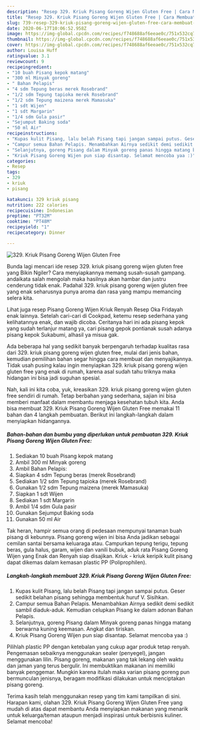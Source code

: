 ```yaml
---
description: "Resep 329. Kriuk Pisang Goreng Wijen Gluten Free | Cara Membuat 329. Kriuk Pisang Goreng Wijen Gluten Free Yang Enak dan Simpel"
title: "Resep 329. Kriuk Pisang Goreng Wijen Gluten Free | Cara Membuat 329. Kriuk Pisang Goreng Wijen Gluten Free Yang Enak dan Simpel"
slug: 739-resep-329-kriuk-pisang-goreng-wijen-gluten-free-cara-membuat-329-kriuk-pisang-goreng-wijen-gluten-free-yang-enak-dan-simpel
date: 2020-06-17T10:06:52.958Z
image: https://img-global.cpcdn.com/recipes/f748688af6eeae0c/751x532cq70/329-kriuk-pisang-goreng-wijen-gluten-free-foto-resep-utama.jpg
thumbnail: https://img-global.cpcdn.com/recipes/f748688af6eeae0c/751x532cq70/329-kriuk-pisang-goreng-wijen-gluten-free-foto-resep-utama.jpg
cover: https://img-global.cpcdn.com/recipes/f748688af6eeae0c/751x532cq70/329-kriuk-pisang-goreng-wijen-gluten-free-foto-resep-utama.jpg
author: Louisa Huff
ratingvalue: 3.1
reviewcount: 9
recipeingredient:
- "10 buah Pisang kepok matang"
- "300 ml Minyak goreng"
- " Bahan Pelapis"
- "4 sdm Tepung beras merek Rosebrand"
- "1/2 sdm Tepung tapioka merek Rosebrand"
- "1/2 sdm Tepung maizena merek Mamasuka"
- "1 sdt Wijen"
- "1 sdt Margarin"
- "1/4 sdm Gula pasir"
- "Sejumput Baking soda"
- "50 ml Air"
recipeinstructions:
- "Kupas kulit Pisang, lalu belah Pisang tapi jangan sampai putus. Geser sedikit belahan pisang sehingga membentuk huruf V. Sisihkan."
- "Campur semua Bahan Pelapis. Menambahkan Airnya sedikit demi sedikit sambil diaduk-aduk. Kemudian celupkan Pisang ke dalam adonan Bahan Pelapis."
- "Selanjutnya, goreng Pisang dalam Minyak goreng panas hingga matang berwarna kuning keemasan. Angkat dan tiriskan."
- "Kriuk Pisang Goreng Wijen pun siap disantap. Selamat mencoba yaa :)"
categories:
- Resep
tags:
- 329
- kriuk
- pisang

katakunci: 329 kriuk pisang 
nutrition: 222 calories
recipecuisine: Indonesian
preptime: "PT32M"
cooktime: "PT48M"
recipeyield: "1"
recipecategory: Dinner

---
```



![329. Kriuk Pisang Goreng Wijen Gluten Free](https://img-global.cpcdn.com/recipes/f748688af6eeae0c/751x532cq70/329-kriuk-pisang-goreng-wijen-gluten-free-foto-resep-utama.jpg)

Bunda lagi mencari ide resep 329. kriuk pisang goreng wijen gluten free yang Bikin Ngiler? Cara menyiapkannya memang susah-susah gampang. andaikata salah mengolah maka hasilnya akan hambar dan justru cenderung tidak enak. Padahal 329. kriuk pisang goreng wijen gluten free yang enak seharusnya punya aroma dan rasa yang mampu memancing selera kita.

Lihat juga resep Pisang Goreng Wijen Kriuk Renyah Resep Oka Fridayah enak lainnya. Setelah cari-cari di Cookpad, ketemu resep sederhana yang kelihatannya enak, dan wajib dicoba. Ceritanya hari ini ada pisang kepok yang sudah terlanjur matang ya, cari pisang gepok pontianak susah adanya pisang kepok Sukabumi, alhasil ya misua gak.

Ada beberapa hal yang sedikit banyak berpengaruh terhadap kualitas rasa dari 329. kriuk pisang goreng wijen gluten free, mulai dari jenis bahan, kemudian pemilihan bahan segar hingga cara membuat dan menyajikannya. Tidak usah pusing kalau ingin menyiapkan 329. kriuk pisang goreng wijen gluten free yang enak di rumah, karena asal sudah tahu triknya maka hidangan ini bisa jadi suguhan spesial.


Nah, kali ini kita coba, yuk, kreasikan 329. kriuk pisang goreng wijen gluten free sendiri di rumah. Tetap berbahan yang sederhana, sajian ini bisa memberi manfaat dalam membantu menjaga kesehatan tubuh kita. Anda bisa membuat 329. Kriuk Pisang Goreng Wijen Gluten Free memakai 11 bahan dan 4 langkah pembuatan. Berikut ini langkah-langkah dalam menyiapkan hidangannya.

<!--inarticleads1-->

##### Bahan-bahan dan bumbu yang diperlukan untuk pembuatan 329. Kriuk Pisang Goreng Wijen Gluten Free:

1. Sediakan 10 buah Pisang kepok matang
1. Ambil 300 ml Minyak goreng
1. Ambil  Bahan Pelapis:
1. Siapkan 4 sdm Tepung beras (merek Rosebrand)
1. Sediakan 1/2 sdm Tepung tapioka (merek Rosebrand)
1. Gunakan 1/2 sdm Tepung maizena (merek Mamasuka)
1. Siapkan 1 sdt Wijen
1. Sediakan 1 sdt Margarin
1. Ambil 1/4 sdm Gula pasir
1. Gunakan Sejumput Baking soda
1. Gunakan 50 ml Air


Tak heran, hampir semua orang di pedesaan mempunyai tanaman buah pisang di kebunnya. Pisang goreng wijen ini bisa Anda jadikan sebagai cemilan santai bersama keluaraga atau. Campurkan tepung terigu, tepung beras, gula halus, garam, wijen dan vanili bubuk, aduk rata Pisang Goreng Wijen yang Enak dan Renyah siap disajikan. Kriuk - kriuk keripik kulit pisang dapat dikemas dalam kemasan plastic PP (Poliprophilen). 

<!--inarticleads2-->

##### Langkah-langkah membuat 329. Kriuk Pisang Goreng Wijen Gluten Free:

1. Kupas kulit Pisang, lalu belah Pisang tapi jangan sampai putus. Geser sedikit belahan pisang sehingga membentuk huruf V. Sisihkan.
1. Campur semua Bahan Pelapis. Menambahkan Airnya sedikit demi sedikit sambil diaduk-aduk. Kemudian celupkan Pisang ke dalam adonan Bahan Pelapis.
1. Selanjutnya, goreng Pisang dalam Minyak goreng panas hingga matang berwarna kuning keemasan. Angkat dan tiriskan.
1. Kriuk Pisang Goreng Wijen pun siap disantap. Selamat mencoba yaa :)


Pilihlah plastic PP dengan ketebalan yang cukup agar produk tetap renyah. Pengemasan sebaiknya menggunakan sealer (penyegel), jangan menggunakan lilin. Pisang goreng, makanan yang tak lekang oleh waktu dan jaman yang terus bergulir. Ini membuktikan makanan ini memiliki banyak penggemar. Mungkin karena itulah maka varian pisang goreng pun bermunculan jenisnya, beragam modifikasi dilakukan untuk menciptakan pisang goreng. 

Terima kasih telah menggunakan resep yang tim kami tampilkan di sini. Harapan kami, olahan 329. Kriuk Pisang Goreng Wijen Gluten Free yang mudah di atas dapat membantu Anda menyiapkan makanan yang menarik untuk keluarga/teman ataupun menjadi inspirasi untuk berbisnis kuliner. Selamat mencoba!
